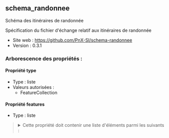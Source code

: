 <MenuSchema />

## schema_randonnee

Schéma des itinéraires de randonnée

Spécification du fichier d'échange relatif aux itinéraires de randonnée

- Site web : https://github.com/PnX-SI/schema-randonnee
- Version : 0.3.1

### Arborescence des propriétés :

#### Propriété type
- Type : liste
- Valeurs autorisées :
   - FeatureCollection

#### Propriété features
- Type : liste

<blockquote>
<details>

<summary>Cette propriété doit contenir une liste d'éléments parmi les suivants :</summary>

#### GeoJSON Feature - Propriété features
- Valeur obligatoire
- Type : dictionnaire (clés-valeurs)

<blockquote>
<details>

<summary>Cet objet doit contenir les champs suivants :</summary>

#### Propriété type
- Type : liste
- Valeurs autorisées :
   - Feature

#### Propriété properties
- Type : dictionnaire (clés-valeurs)

<blockquote>
<details>

<summary>Cet objet doit contenir les champs suivants :</summary>

#### Identifiant de l’objet dans sa BDD source - Propriété eid
> *Exemple : 37037*
- Valeur obligatoire
- Type : nombre entier

#### Structure(s) productrice(s) de l'itinéraire - Propriété proprietaire
> *Exemple : Parc national des Cévennes*
- Valeur obligatoire
- Type : chaîne de caractères

#### Contact de la structure publicatrice du jeu de données - Propriété contact
> *Exemple : contact@cevennes-parcnational.fr*
- Valeur optionnelle
- Type : chaîne de caractères ou `null`

#### Identifiant unique généré par la BDD source - Propriété uuid
> *Exemple : 123e4567-e89b-12d3-a456-426614174000*
- Valeur optionnelle
- Type : chaîne de caractères ou `null`

#### URL de la fiche source de l'itinéraire - Propriété url
> *Exemple : https://destination.cevennes-parcnational.fr/sentiers-de-decouverte/mas-cevenol-de-la-roquette/*
- Valeur optionnelle
- Type : chaîne de caractères ou `null`

#### Identifiant de la relation OSM correspondante - Propriété id_osm
> *Exemple : 1913426*
- Valeur optionnelle
- Type : nombre entier ou `null`

#### Nom de l'itinéraire - Propriété nom_itineraire
> *Exemple : Mas cévenol de la Roquette*
- Valeur obligatoire
- Type : chaîne de caractères

#### Pratique de l'itinéraire - Propriété pratique
> *Exemple : pédestre*
- Valeur obligatoire
- Type : chaîne de caractères
- Valeurs autorisées :
   - pédestre
   - trail
   - VTT
   - cyclo
   - gravel
   - équestre
   - ski de fond
   - ski de rando
   - raquettes
   - autre

#### Type d'itinéraire - Propriété type_itineraire
> *Description : Selon que l'itinéraire ait le même point de départ ou d'arrivée, que le chemin de retour soit le même que celui de l'aller, ou que l'itinéraire soit une itinérance ou part d'une itinérance*<br>
> *Exemple : boucle*
- Valeur optionnelle
- Type : chaîne de caractères ou `null`
- Valeurs autorisées :
   - aller-retour
   - boucle
   - aller simple
   - itinérance
   - étape

#### Noms des communes traversées par l'itinéraire - Propriété communes_nom
> *Exemple : Molezon, Florac, Cocurès*
- Valeur optionnelle
- Type : chaîne de caractères ou `null`

#### Codes INSEE des communes traversées par l'itinéraire - Propriété communes_code
> *Exemple : 48098, 48061, 48050*
- Valeur optionnelle
- Type : chaîne de caractères ou `null`

#### Nom du point de départ - Propriété depart
> *Exemple : Devant l'office de tourisme de Florac*
- Valeur obligatoire
- Type : chaîne de caractères

#### Nom du point d'arrivée' - Propriété arrivee
> *Exemple : Devant l'office de tourisme de Florac*
- Valeur obligatoire
- Type : chaîne de caractères

#### Durée de l'itinéraire en heures - Propriété duree
> *Exemple : 2*
- Valeur optionnelle
- Type : nombre

#### Balisage(s) utilisé(s) sur l'itinéraire - Propriété balisage
> *Exemple : GR, GRP, PNC*
- Valeur optionnelle
- Type : chaîne de caractères ou `null`

#### Longueur de l'itinéraire (en mètres) - Propriété longueur
> *Exemple : 2300*
- Valeur optionnelle
- Type : nombre

#### Difficulté de l'itinéraire - Propriété difficulte
> *Description : Selon l'échelle de la plateforme source des données, prend généralement en compte la longueur, le dénivelé et la cotation technique de l'itinéraire*<br>
> *Exemple : Très facile*
- Valeur optionnelle
- Type : chaîne de caractères ou `null`

#### Cotation technique de l'itinéraire - Propriété cotation
> *Description : Généralement égale à la cotation du segment le plus difficile de l'itinéraire (échelles Club Alpin Suisse pour randonnée, ski de randonnée et raquettes, échelle FFC pour VTT)*<br>
> *Exemple : T1*
- Valeur optionnelle
- Type : chaîne de caractères ou `null`
- Valeurs autorisées :
   - T1
   - T2
   - T3
   - T4
   - T5
   - T6
   - F
   - PD
   - AD
   - D
   - TD
   - ED
   - EX
   - WT1
   - WT2
   - WT3
   - WT4
   - WT5
   - WT6
   - vert
   - bleu
   - rouge
   - noir
   - double noir
   - 

#### Altitude maximum de l'itinéraire (en mètres) - Propriété altitude_max
> *Exemple : 638*
- Valeur optionnelle
- Type : nombre entier

#### Altitude minimum de l'itinéraire (en mètres) - Propriété altitude_min
> *Exemple : 504*
- Valeur optionnelle
- Type : nombre entier

#### Dénivelé positif de l'itinéraire (en mètres) - Propriété denivele_positif
> *Exemple : 159*
- Valeur optionnelle
- Type : nombre entier

#### Dénivelé négatif de l'itinéraire (en mètres) - Propriété denivele_negatif
> *Exemple : 159*
- Valeur optionnelle
- Type : nombre entier

#### Instructions de direction - Propriété instructions
> *Exemple : Au parking, prendre la route sur 300 m pour trouver la première balise. Après la balise numéro 2, quitter la route à gauche par le sentier étroit, pouvant être glissant après la pluie*
- Valeur obligatoire
- Type : chaîne de caractères

#### Présentation de l'itinéraire - Propriété presentation
> *Exemple : Ce sentier permet de découvrir un vallon à l’écart des grands axes de circulation, très évocateur de l’ambiance particulière des hautes vallées cévenoles du versant méditerranéen. Du moulin jusqu'à l'ensemble des habitations à mi-versant, le sentier grimpe à l'ombre des chênes verts et des châtaigniers, dans la fraîcheur du valat. Cette promenade est l'occasion de comprendre comment les Cévenols ont géré et valorisé cet environnement. De l'art de bâtir aux aménagements hydrauliques, toutes les composantes de l'organisation traditionnelle de l'espace sont évoquées dans un site au caractère préservé.*
- Valeur optionnelle
- Type : chaîne de caractères ou `null`

#### Présentation courte de l'itinéraire - Propriété presentation_courte
> *Exemple : Ce sentier, niché au creux d'une vallée au charme préservé, est idéal pour imaginer le passé et mieux comprendre la vie d'aujourd'hui en Cévennes.*
- Valeur optionnelle
- Type : chaîne de caractères ou `null`

#### Thèmes ou mots-clefs caractérisant l'itinéraire - Propriété themes
> *Exemple : Architecture et village, Causses et Cévennes / UNESCO*
- Valeur optionnelle
- Type : chaîne de caractères ou `null`

#### Recommandations sur l'itinéraire - Propriété recommandations
> *Exemple : En été, sentier à réaliser de préférence le matin. Passages glissants par temps pluvieux. L’itinéraire que vous allez suivre chemine à travers plusieurs propriétés privées. Ne vous écartez pas de l’itinéraire balisé. Sa mise à disposition repose sur votre discrétion. Les randonnées équestre et à VTT ne sont pas autorisées ou adaptées sur les sentiers d'interprétation.*
- Valeur optionnelle
- Type : chaîne de caractères ou `null`

#### Accessibilité de l'itinéraire à des publics particuliers - Propriété accessibilite
> *Exemple : Aménagements PMR*
- Valeur optionnelle
- Type : chaîne de caractères ou `null`

#### Informations sur les accès routiers - Propriété acces_routier
> *Exemple : D 983 jusqu'à Pont-Ravagers, (à 12 km de Barre-des-Cévennes et 2 km de Sainte-Croix-Vallée-Française). À Pont-Ravagers, prendre la voie communale (panneau route étroite et sinueuse) qui mène au hameau de Trabassac. Environ 10 minutes de voiture depuis Pont-Ravagers*
- Valeur optionnelle
- Type : chaîne de caractères ou `null`

#### Informations sur les accès en transports en commun - Propriété transports_commun
> *Exemple : Navettes en juillet et août depuis tel village, informations sur le site de l'Office du Tourisme*
- Valeur optionnelle
- Type : chaîne de caractères ou `null`

#### Propriété parking
- Type : dictionnaire (clés-valeurs)

<blockquote>
<details>

<summary>Cet objet doit contenir les champs suivants :</summary>

#### Propriété type
- Type : liste
- Valeurs autorisées :
   - Feature

</details>
</blockquote>

#### Date de création de l'itinéraire dans sa BDD source (AAAA-MM-JJ) - Propriété date_creation
> *Exemple : 2015-09-24*
- Valeur optionnelle
- Type : chaîne de caractères ou `null`
- Motif : `[12]\d{3}-(0[1-9]|1[0-2])-(0[1-9]|[12]\d|3[01])`

#### Date de dernière modification de l'itinéraire dans sa BDD source (AAAA-MM-JJ) - Propriété date_modification
> *Exemple : 2018-06-18*
- Valeur optionnelle
- Type : chaîne de caractères ou `null`
- Motif : `[12]\d{3}-(0[1-9]|1[0-2])-(0[1-9]|[12]\d|3[01])`

#### Type de média - Propriété type_media
> *Exemple : audio*
- Valeur optionnelle
- Type : chaîne de caractères ou `null`
- Valeurs autorisées :
   - image
   - video
   - texte
   - audio
   - pdf
   - autre

#### URL du média (absolue ou relative) - Propriété url
> *Exemple : paperclip/trekking_trek/37037/08664.jpg*
- Valeur optionnelle
- Type : chaîne de caractères ou `null`

#### Titre du média - Propriété titre
> *Exemple : La Roquette*
- Valeur optionnelle
- Type : chaîne de caractères ou `null`

#### Auteur du média - Propriété auteur
> *Exemple : © Olivier Prohin*
- Valeur optionnelle
- Type : chaîne de caractères ou `null`

#### Licence d'utilisation du média - Propriété licence
> *Exemple : Propriétaire*
- Valeur optionnelle
- Type : chaîne de caractères ou `null`

#### eid de l'itinéraire parent dans sa BDD source - Propriété itineraire_parent
> *Description : Dans le cadre d'une itinérance, l'itinéraire parent est celui qui contient les itinéraires enfants, ou étapes*<br>
> *Exemple : 256*
- Valeur optionnelle
- Type : nombre entier ou `null`

#### Types de sol sur lesquels se parcourt l'itinéraire - Propriété type_sol
> *Exemple : bitume, terre*
- Valeur optionnelle
- Type : chaîne de caractères ou `null`

</details>
</blockquote>


</details>
</blockquote>

</details>
</blockquote>


